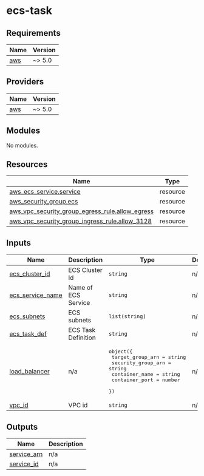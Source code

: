 # ecs-task

<!-- BEGINNING OF PRE-COMMIT-TERRAFORM DOCS HOOK -->
## Requirements

| Name | Version |
|------|---------|
| <a name="requirement_aws"></a> [aws](#requirement\_aws) | ~> 5.0 |

## Providers

| Name | Version |
|------|---------|
| <a name="provider_aws"></a> [aws](#provider\_aws) | ~> 5.0 |

## Modules

No modules.

## Resources

| Name | Type |
|------|------|
| [aws_ecs_service.service](https://registry.terraform.io/providers/hashicorp/aws/latest/docs/resources/ecs_service) | resource |
| [aws_security_group.ecs](https://registry.terraform.io/providers/hashicorp/aws/latest/docs/resources/security_group) | resource |
| [aws_vpc_security_group_egress_rule.allow_egress](https://registry.terraform.io/providers/hashicorp/aws/latest/docs/resources/vpc_security_group_egress_rule) | resource |
| [aws_vpc_security_group_ingress_rule.allow_3128](https://registry.terraform.io/providers/hashicorp/aws/latest/docs/resources/vpc_security_group_ingress_rule) | resource |

## Inputs

| Name | Description | Type | Default | Required |
|------|-------------|------|---------|:--------:|
| <a name="input_ecs_cluster_id"></a> [ecs\_cluster\_id](#input\_ecs\_cluster\_id) | ECS Cluster Id | `string` | n/a | yes |
| <a name="input_ecs_service_name"></a> [ecs\_service\_name](#input\_ecs\_service\_name) | Name of ECS Service | `string` | n/a | yes |
| <a name="input_ecs_subnets"></a> [ecs\_subnets](#input\_ecs\_subnets) | ECS subnets | `list(string)` | n/a | yes |
| <a name="input_ecs_task_def"></a> [ecs\_task\_def](#input\_ecs\_task\_def) | ECS Task Definition | `string` | n/a | yes |
| <a name="input_load_balancer"></a> [load\_balancer](#input\_load\_balancer) | n/a | <pre>object({<br>    target_group_arn   = string<br>    security_group_arn = string<br>    container_name     = string<br>    container_port     = number<br>  })</pre> | n/a | yes |
| <a name="input_vpc_id"></a> [vpc\_id](#input\_vpc\_id) | VPC id | `string` | n/a | yes |

## Outputs

| Name | Description |
|------|-------------|
| <a name="output_service_arn"></a> [service\_arn](#output\_service\_arn) | n/a |
| <a name="output_service_id"></a> [service\_id](#output\_service\_id) | n/a |
<!-- END OF PRE-COMMIT-TERRAFORM DOCS HOOK -->
